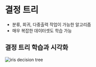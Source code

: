 # 결정 트리

- 분류, 회귀, 다중출력 작업이 가능한 알고리즘
- 매우 복잡한 데이터셋도 학습 가능

## 결정 트리 학습과 시각화

![iris decision tree](https://2bhapby.github.io/images/iris_decision_tree.PNG)
<!--stackedit_data:
eyJoaXN0b3J5IjpbNjYxOTk0Nzg4LC01MzY0NDAwMzUsLTIwOD
g3NDY2MTJdfQ==
-->
